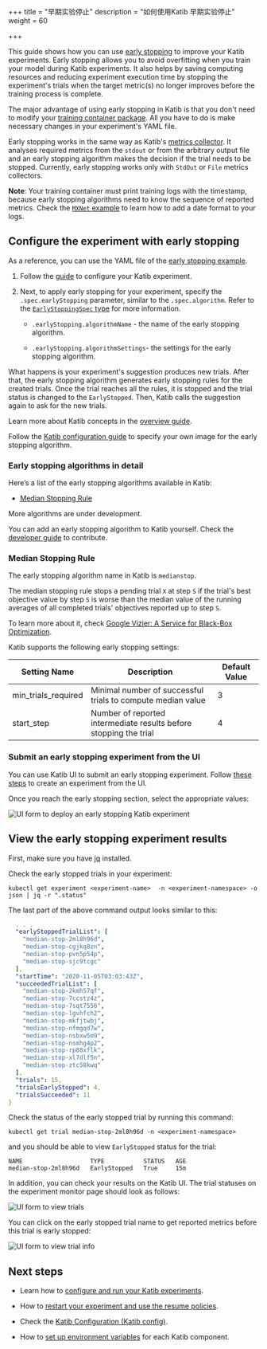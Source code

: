 +++
title = "早期实验停止"
description = "如何使用Katib 早期实验停止"
weight = 60
                    
+++

This guide shows how you can use
[early stopping](https://en.wikipedia.org/wiki/Early_stopping) to improve your
Katib experiments. Early stopping allows you to avoid overfitting when you
train your model during Katib experiments. It also helps by saving computing
resources and reducing experiment execution time by stopping the experiment's
trials when the target metric(s) no longer improves before the training process
is complete.

The major advantage of using early stopping in Katib is that you don't
need to modify your
[training container package](/docs/components/katib/experiment/#packaging-your-training-code-in-a-container-image).
All you have to do is make necessary changes in your experiment's YAML file.

Early stopping works in the same way as Katib's
[metrics collector](/docs/components/katib/experiment/#metrics-collector).
It analyses required metrics from the `stdout` or from the arbitrary output file
and an early stopping algorithm makes the decision if the trial needs to be
stopped. Currently, early stopping works only with
`StdOut` or `File` metrics collectors.

**Note**: Your training container must print training logs with the timestamp,
because early stopping algorithms need to know the sequence of reported metrics.
Check the
[`MXNet` example](https://github.com/kubeflow/katib/blob/master/examples/v1beta1/trial-images/mxnet-mnist/mnist.py#L36)
to learn how to add a date format to your logs.

## Configure the experiment with early stopping

As a reference, you can use the YAML file of the
[early stopping example](https://github.com/kubeflow/katib/blob/master/examples/v1beta1/early-stopping/median-stop.yaml).

1. Follow the
   [guide](/docs/components/katib/experiment/#configuring-the-experiment)
   to configure your Katib experiment.

2. Next, to apply early stopping for your experiment, specify the `.spec.earlyStopping`
   parameter, similar to the `.spec.algorithm`. Refer to the
   [`EarlyStoppingSpec` type](https://github.com/kubeflow/katib/blob/master/pkg/apis/controller/common/v1beta1/common_types.go#L41-L58)
   for more information.

   - `.earlyStopping.algorithmName` - the name of the early stopping algorithm.

   - `.earlyStopping.algorithmSettings`- the settings for the early stopping algorithm.

What happens is your experiment's suggestion produces new trials. After that,
the early stopping algorithm generates early stopping rules for the created
trials. Once the trial reaches all the rules, it is stopped and the trial status
is changed to the `EarlyStopped`. Then, Katib calls the suggestion again to
ask for the new trials.

Learn more about Katib concepts
in the [overview guide](/docs/components/katib/overview/#katib-concepts).

Follow the
[Katib configuration guide](/docs/components/katib/katib-config/#early-stopping-settings)
to specify your own image for the early stopping algorithm.

### Early stopping algorithms in detail

Here’s a list of the early stopping algorithms available in Katib:

- [Median Stopping Rule](#median-stopping-rule)

More algorithms are under development.

You can add an early stopping algorithm to Katib yourself. Check the
[developer guide](https://github.com/kubeflow/katib/blob/master/docs/developer-guide.md)
to contribute.

<a id="median-stopping-rule"></a>

### Median Stopping Rule

The early stopping algorithm name in Katib is `medianstop`.

The median stopping rule stops a pending trial `X` at step `S` if the trial's
best objective value by step `S` is worse than the median value of the running
averages of all completed trials' objectives reported up to step `S`.

To learn more about it, check
[Google Vizier: A Service for Black-Box Optimization](https://static.googleusercontent.com/media/research.google.com/en//pubs/archive/46180.pdf).

Katib supports the following early stopping settings:

<div class="table-responsive">
  <table class="table table-bordered">
    <thead class="thead-light">
      <tr>
        <th>Setting Name</th>
        <th>Description</th>
        <th>Default Value</th>
      </tr>
    </thead>
    <tbody>
      <tr>
        <td>min_trials_required</td>
        <td>Minimal number of successful trials to compute median value</td>
        <td>3</td>
      </tr>
      <tr>
        <td>start_step</td>
        <td>Number of reported intermediate results before stopping the trial</td>
        <td>4</td>
      </tr>
    </tbody>
  </table>
</div>

### Submit an early stopping experiment from the UI

You can use Katib UI to submit an early stopping experiment. Follow
[these steps](/docs/components/katib/experiment/#running-the-experiment-from-the-katib-ui)
to create an experiment from the UI.

Once you reach the early stopping section, select the appropriate values:

<img src="/docs/components/katib/images/early-stopping-parameter.png"
  alt="UI form to deploy an early stopping Katib experiment"
  class="mt-3 mb-3 border border-info rounded">

## View the early stopping experiment results

First, make sure you have [jq](https://stedolan.github.io/jq/download/)
installed.

Check the early stopped trials in your experiment:

```shell
kubectl get experiment <experiment-name>  -n <experiment-namespace> -o json | jq -r ".status"
```

The last part of the above command output looks similar to this:

```yaml
  . . .
  "earlyStoppedTrialList": [
    "median-stop-2ml8h96d",
    "median-stop-cgjkq8zn",
    "median-stop-pvn5p54p",
    "median-stop-sjc9tcgc"
  ],
  "startTime": "2020-11-05T03:03:43Z",
  "succeededTrialList": [
    "median-stop-2kmh57qf",
    "median-stop-7ccstz4z",
    "median-stop-7sqt7556",
    "median-stop-lgvhfch2",
    "median-stop-mkfjtwbj",
    "median-stop-nfmgqd7w",
    "median-stop-nsbxw5m9",
    "median-stop-nsmhg4p2",
    "median-stop-rp88xflk",
    "median-stop-xl7dlf5n",
    "median-stop-ztc58kwq"
  ],
  "trials": 15,
  "trialsEarlyStopped": 4,
  "trialsSucceeded": 11
}
```

Check the status of the early stopped trial by running this command:

```shell
kubectl get trial median-stop-2ml8h96d -n <experiment-namespace>
```

and you should be able to view `EarlyStopped` status for the trial:

```shell
NAME                   TYPE           STATUS   AGE
median-stop-2ml8h96d   EarlyStopped   True     15m
```

In addition, you can check your results on the Katib UI.
The trial statuses on the experiment monitor page should look as follows:

<img src="/docs/components/katib/images/early-stopping-trials.png"
  alt="UI form to view trials"
  class="mt-3 mb-3 border border-info rounded">

You can click on the early stopped trial name to get reported metrics before
this trial is early stopped:

<img src="/docs/components/katib/images/early-stopping-trial-info.png"
  alt="UI form to view trial info"
  class="mt-3 mb-3 border border-info rounded">

## Next steps

- Learn how to
  [configure and run your Katib experiments](/docs/components/katib/experiment/).

- How to
  [restart your experiment and use the resume policies](/docs/components/katib/resume-experiment/).

- Check the
  [Katib Configuration (Katib config)](/docs/components/katib/katib-config/).

- How to [set up environment variables](/docs/components/katib/env-variables/)
  for each Katib component.
